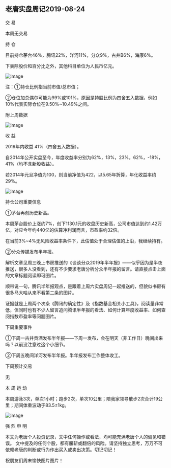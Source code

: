 ## 老唐实盘周记2019-08-24
交 易

本周无交易

持 仓

目前持仓茅台46%，腾讯22%，洋河11%，分众9%，古井B6%，海康6%。

下表除股价和百分比之外，其他科目单位为人民币亿元。

![image](https://github.com/fengyumozhu/tsf/assets/6201828/22585326-a45b-4c57-838c-628ea33afed7)


注：①持仓比例指当前市值/总市值；

②仓位加总偶尔可能为99%或101%，原因是持股比例为四舍五入数据，例如10%代表实际仓位在9.50%~10.49%之间。

附上周数据

![image](https://github.com/fengyumozhu/tsf/assets/6201828/0c4b04fe-2528-469d-b51e-9cd22becdbd9)


收 益

2019年内收益 41%（四舍五入数据）。

自2014年公开实盘至今，年度收益率分别为62%，13%，23%，62%，-18%，41%（均不含新股收益）。

若2014年元旦净值为100，则当前净值为422，以5.65年折算，年化收益率约29%。

![image](https://github.com/fengyumozhu/tsf/assets/6201828/de563caa-9a0a-431c-9967-66f88f578c04)


持仓公司重要信息

①茅台再创历史新高。

本周茅台股价上涨约7%，创下1130.1元的收盘历史新高，公司市值达到约1.42万亿，对应今年约440亿的估算净利润而言，市盈率约32倍。 

在当前3%~4%无风险收益率条件下，此估值处于合理估值的上沿，我继续持有。 

②分众传媒发布半年报。

解析文章见周三晚上书房推送的《谈谈分众2019年半年报》——似乎因为是半夜推送，很多人没看到，还有不少要求老唐分析分众半年报的留言。请直接点击上面的文章标题阅读即可图片。

顺带说一句，腾讯半年报观点，是跟着上周六实盘周记一起推送的，但貌似书房有很多马大哈从来不看第二条的图片。

证据就是上周两个次条《腾讯的确定性》及《指数基金相关小工具》，阅读量非常低，但同时也有不少人留言追问腾讯半年报的看法、如何计算年度收益率、如何查阅指数市盈率等问题图片。 

下周重要事件

①下周一古井贡酒发布半年报——下周一发布，会在明天（非工作日）晚间出来吗？以前没注意过这个小细节。

②下周五晚间洋河发布半年报。半年报发布工作整体收工。 

下周预计交易

无

本 周 运 动

本周游泳3次，单次1小时；跑步2次，单次10公里；陪我家领导散步2次合计19公里；期间体重波动于83.5±1kg。

![image](https://github.com/fengyumozhu/tsf/assets/6201828/761d8460-eeec-4eb0-8680-61078b5a4ffa)


强 烈 申 明

本文为老唐个人投资记录，文中任何操作或看法，均可能充满老唐个人的偏见和错误。
文中提及的任何个股，都有腰斩或翻倍的风险。请坚持独立思考，万万不可依赖老唐的判断或行为作出买入或卖出决策。切记切记！ 

祝朋友们周末愉快图片图片！
